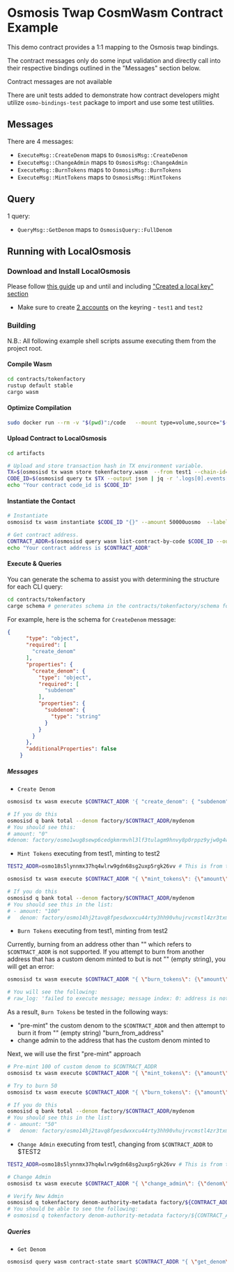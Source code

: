
# Osmosis Twap CosmWasm Contract Example

This demo contract provides a 1:1 mapping to the Osmosis twap
bindings.

The contract messages only do some input validation and
directly call into their respective bindings outlined in the
"Messages" section below.

Contract messages are not available 

There are unit tests added to demonstrate how contract
developers might utilize `osmo-bindings-test` package
to import and use some test utilities.

## Messages

There are 4 messages:
- `ExecuteMsg::CreateDenom` maps to `OsmosisMsg::CreateDenom`
- `ExecuteMsg::ChangeAdmin` maps to `OsmosisMsg::ChangeAdmin`
- `ExecuteMsg::BurnTokens` maps to `OsmosisMsg::BurnTokens`
- `ExecuteMsg::MintTokens` maps to `OsmosisMsg::MintTokens`

## Query

1 query:
- `QueryMsg::GetDenom` maps to `OsmosisQuery::FullDenom`

## Running with LocalOsmosis

### Download and Install LocalOsmosis

Please follow [this guide](https://docs.osmosis.zone/developing/dapps/get_started/cosmwasm-localosmosis.html#setup-localosmosis)
up and until and including ["Created a local key" section](https://docs.osmosis.zone/developing/dapps/get_started/cosmwasm-localosmosis.html#optimized-compilation)

- Make sure to create [2 accounts](https://github.com/osmosis-labs/cosmos-sdk/blob/83cb447d528595261b3220c658e5dc1f4b0df8fe/x/distribution/types/distribution.pb.go#L568) on the keyring - `test1` and `test2`

### Building

N.B.: All following example shell scripts assume executing them from the project root.

#### Compile Wasm

```sh
cd contracts/tokenfactory
rustup default stable
cargo wasm
```

#### Optimize Compilation

```sh
sudo docker run --rm -v "$(pwd)":/code   --mount type=volume,source="$(basename "$(pwd)")_cache",target=/code/target   --mount type=volume,source=registry_cache,target=/usr/local/cargo/registry   cosmwasm/workspace-optimizer:0.12.6
```

#### Upload Contract to LocalOsmosis

```sh
cd artifacts

# Upload and store transaction hash in TX environment variable.
TX=$(osmosisd tx wasm store tokenfactory.wasm  --from test1 --chain-id=localosmosis --gas-prices 0.1uosmo --gas auto --gas-adjustment 1.3 -b block --output json -y | jq -r '.txhash')
CODE_ID=$(osmosisd query tx $TX --output json | jq -r '.logs[0].events[-1].attributes[0].value')
echo "Your contract code_id is $CODE_ID"
```

#### Instantiate the Contact
```sh
# Instantiate
osmosisd tx wasm instantiate $CODE_ID "{}" --amount 50000uosmo  --label "Token Factory Contract" --from test1 --chain-id localosmosis --gas-prices 0.1uosmo --gas auto --gas-adjustment 1.3 -b block -y --no-admin

# Get contract address.
CONTRACT_ADDR=$(osmosisd query wasm list-contract-by-code $CODE_ID --output json | jq -r '.contracts[0]')
echo "Your contract address is $CONTRACT_ADDR"
```

#### Execute & Queries

You can generate the schema to assist you with determining the structure for each CLI query:

```sh
cd contracts/tokenfactory
carge schema # generates schema in the contracts/tokenfactory/schema folder
```

For example, here is the schema for `CreateDenom` message:

```json
{
      "type": "object",
      "required": [
        "create_denom"
      ],
      "properties": {
        "create_denom": {
          "type": "object",
          "required": [
            "subdenom"
          ],
          "properties": {
            "subdenom": {
              "type": "string"
            }
          }
        }
      },
      "additionalProperties": false
    }
```

##### Messages

- `Create Denom`
```sh
osmosisd tx wasm execute $CONTRACT_ADDR '{ "create_denom": { "subdenom": "mydenom" } }' --from test1 --amount 10000000uosmo -b block

# If you do this
osmosisd q bank total --denom factory/$CONTRACT_ADDR/mydenom
# You should see this:
# amount: "0"
#denom: factory/osmo1wug8sewp6cedgkmrmvhl3lf3tulagm9hnvy8p0rppz9yjw0g4wtqcm3670/mydenom
```

- `Mint Tokens` executing from test1, minting to test2
```sh
TEST2_ADDR=osmo18s5lynnmx37hq4wlrw9gdn68sg2uxp5rgk26vv # This is from the result of "Download and Install LocalOsmosis" section

osmosisd tx wasm execute $CONTRACT_ADDR "{ \"mint_tokens\": {\"amount\": \"100\", \"denom\": \"factory/${CONTRACT_ADDR}/mydenom\", \"mint_to_address\": \"$TEST2_ADDR\"}}" --from test1 -b block

# If you do this
osmosisd q bank total --denom factory/$CONTRACT_ADDR/mydenom
# You should see this in the list:
# - amount: "100"
#   denom: factory/osmo14hj2tavq8fpesdwxxcu44rty3hh90vhujrvcmstl4zr3txmfvw9sq2r9
```

- `Burn Tokens` executing from test1, minting from test2

Currently, burning from an address other than "" which refers to `$CONTRACT_ADDR` is
not supported. If you attempt to burn from another address that
has a custom denom minted to but is not "" (empty string), you will get an error:

```sh
osmosisd tx wasm execute $CONTRACT_ADDR "{ \"burn_tokens\": {\"amount\": \"50\", \"denom\": \"factory/${CONTRACT_ADDR}/mydenom\", \"burn_from_address\": \"$CONTRACT_ADDR\"}}" --from test1 -b block

# You will see the following:
# raw_log: 'failed to execute message; message index: 0: address is not supported yet,
```

As a result, `Burn Tokens` be tested in the following ways:
- "pre-mint" the custom denom to the `$CONTRACT_ADDR` and then attempt to burn it from "" (empty string)
"burn_from_address"
- change admin to the address that has the custom denom minted to

Next, we will use the first "pre-mint" approach

```sh
# Pre-mint 100 of custom denom to $CONTRACT_ADDR
osmosisd tx wasm execute $CONTRACT_ADDR "{ \"mint_tokens\": {\"amount\": \"100\", \"denom\": \"factory/${CONTRACT_ADDR}/mydenom\", \"mint_to_address\": \"$CONTRACT_ADDR\"}}" --from test1 -b block

# Try to burn 50
osmosisd tx wasm execute $CONTRACT_ADDR "{ \"burn_tokens\": {\"amount\": \"50\", \"denom\": \"factory/${CONTRACT_ADDR}/mydenom\", \"burn_from_address\": \"\"}}" --from test1 -b block

# If you do this
osmosisd q bank total --denom factory/$CONTRACT_ADDR/mydenom
# You should see this in the list:
# - amount: "50"
#   denom: factory/osmo14hj2tavq8fpesdwxxcu44rty3hh90vhujrvcmstl4zr3txmfvw9sq2r9
```

- `Change Admin` executing from test1, changing from `$CONTRACT_ADDR` to $TEST2

```sh
TEST2_ADDR=osmo18s5lynnmx37hq4wlrw9gdn68sg2uxp5rgk26vv # This is from the result of "Download and Install LocalOsmosis" section

# Change Admin
osmosisd tx wasm execute $CONTRACT_ADDR "{ \"change_admin\": {\"denom\": \"factory/${CONTRACT_ADDR}/mydenom\", \"new_admin_address\": \"${TEST2_ADDR}\"}}" --from test1 -b block

# Verify New Admin
osmosisd q tokenfactory denom-authority-metadata factory/${CONTRACT_ADDR}/mydenom
# You should be able to see the following:
# osmosisd q tokenfactory denom-authority-metadata factory/${CONTRACT_ADDR}/mydenom
```

##### Queries

- `Get Denom`
```sh
osmosisd query wasm contract-state smart $CONTRACT_ADDR "{ \"get_denom\": {\"creator_address\": \"${CONTRACT_ADDR}\", \"subdenom\": \"mydenom\" }}"
```

